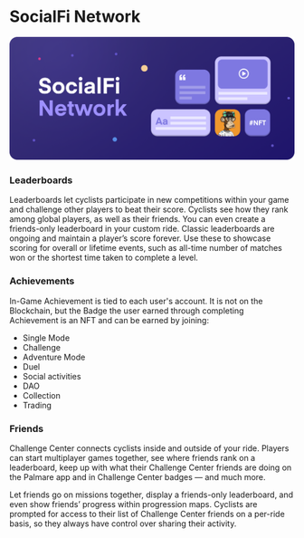 # SocialFi Network

![](<../.gitbook/assets/Desktop - 6 (3).png>)

### **Leaderboards**

Leaderboards let cyclists participate in new competitions within your game and challenge other players to beat their score. Cyclists see how they rank among global players, as well as their friends. You can even create a friends-only leaderboard in your custom ride. Classic leaderboards are ongoing and maintain a player’s score forever. Use these to showcase scoring for overall or lifetime events, such as all-time number of matches won or the shortest time taken to complete a level.

### Achievements

In-Game Achievement is tied to each user's account. It is not on the Blockchain, but the Badge the user earned through completing Achievement is an NFT and can be earned by joining:

* Single Mode
* Challenge
* Adventure Mode
* Duel
* Social activities
* DAO&#x20;
* Collection
* Trading

### Friends

Challenge Center connects cyclists inside and outside of your ride. Players can start multiplayer games together, see where friends rank on a leaderboard, keep up with what their Challenge Center friends are doing on the Palmare app and in Challenge Center badges — and much more.

Let friends go on missions together, display a friends-only leaderboard, and even show friends’ progress within progression maps. Cyclists are prompted for access to their list of Challenge Center friends on a per-ride basis, so they always have control over sharing their activity.
